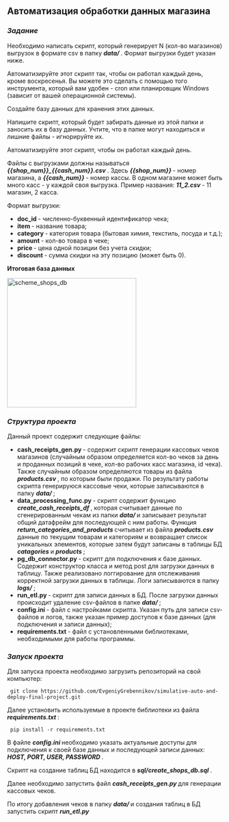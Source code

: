 ## Автоматизация обработки данных магазина ##
### <b><i> Задание </i></b> ###
Необходимо написать скрипт, который генерирует N (кол-во магазинов) выгрузок в формате csv в папку <b><i> data/ </i></b>. Формат выгрузки будет указан ниже. 

Автоматизируйте этот скрипт так, чтобы он работал каждый день, кроме воскресенья. Вы можете это сделать с помощью того инструмента, который вам удобен - cron или планировщик Windows (зависит от вашей операционной системы).

Создайте базу данных для хранения этих данных.

Напишите скрипт, который будет забирать данные из этой папки и заносить их в базу данных. Учтите, что в папке могут находиться и лишние файлы - игнорируйте их.

Автоматизируйте этот скрипт, чтобы он работал каждый день.

Файлы с выгрузками должны называться <b><i> {{shop_num}}_{{cash_num}}.csv </i></b>. Здесь <b><i> {{shop_num}} </i></b> - номер магазина, а <b><i> {{cash_num}} </i></b> - номер кассы. В одном магазине может быть много касс - у каждой своя выгрузка. Пример названия: <b><i> 11_2.csv </i></b> - 11 магазин, 2 касса.

Формат выгрузки:
- <b> doc_id </b> - численно-буквенный идентификатор чека;
- <b> item </b> - название товара;
- <b> category </b> - категория товара (бытовая химия, текстиль, посуда и т.д.);
- <b> amount </b> - кол-во товара в чеке;
- <b> price </b> - цена одной позиции без учета скидки;
- <b> discount </b> - сумма скидки на эту позицию (может быть 0).

<b> Итоговая база данных </b>

   <img width="302" alt="scheme_shops_db" src="https://github.com/user-attachments/assets/c04fc89c-c77f-498b-8fd7-9f689a1d0671" />
   

### <b><i> Структура проекта </i></b> ###
Данный проект содержит следующие файлы:
- <b> cash_receipts_gen.py </b> - содержит скрипт генерации кассовых чеков магазинов (случайным образом определяется кол-во чеков за день и проданных позиций в чеке, кол-во рабочих касс магазина, id чека). <n>  
Также случайным образом определяются товары из файла <b><i> products.csv </i></b>, по которым были продажи. <n>
По результату работы скрипта генерируюся кассовые чеки, которые записываются в папку <b><i> data/ </i></b>;
- <b> data_processing_func.py </b> - скрипт содержит функцию <b><i> create_cash_receipts_df </i></b>, которая считывает данные по сгенерированным чекам из папки <b><i> data/ </i></b> и записывает результат общий датафрейм для последующей с ним работы. <n>
Функция <b><i> return_categories_and_products </i></b> считывает из файла <b><i> products.csv </i></b> данные по текущим товарам и категориям и возвращает список уникальных элементов, которые затем будут записаны в таблицы БД <b><i> catagories </i></b> и <b><i> products </i></b>;
- <b> pg_db_connector.py </b> - скрипт для подключения к базе данных. Содержит конструктор класса и метод post для загрузки данных в таблицу. <n> Также реализовано логгирование для отслеживания корректной загрузки данных в таблицы. Логи записываются в папку <b><i> logs/ </i></b>;
- <b> run_etl.py </b> - скрипт для записи данных в БД. После загрузки данных происходит удаление csv-файлов в папке <b><i> data/ </i></b>;
- <b> config.ini </b> - файл с настройками скрипта. Указан путь для записи csv-файлов и логов, также указан пример доступов к базе данных (для подключения и записи данных);
- <b> requirements.txt </b> - файл с установленными библиотеками, необходимыми для работы программы.

### <b><i> Запуск проекта </i></b> ###
Для запуска проекта необходимо загрузить репозиторий на свой компьютер:

     git clone https://github.com/EvgeniyGrebennikov/simulative-auto-and-deploy-final-project.git

Далее установить используемые в проекте библиотеки из файла <b><i> requirements.txt </i></b>:

     pip install -r requirements.txt
В файле <b><i> config.ini </i></b> необходимо указать актуальные доступы для подключения к своей базе данных и последующей записи данных: <b><i> HOST, PORT, USER, PASSWORD </i></b>.

Скрипт на создание таблиц БД находится в <b><i> sql/create_shops_db.sql </i></b>.

Далее необходимо запустить файл <b><i> cash_receipts_gen.py </i></b> для генерации кассовых чеков.

По итогу добавления чеков в папку <b><i> data/ </i></b> и создания таблиц в БД запустить скрипт <b><i> run_etl.py </i></b>
